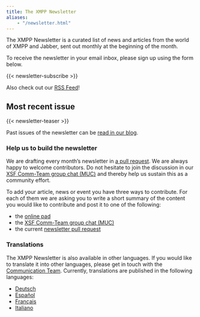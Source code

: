 ```yaml
---
title: The XMPP Newsletter
aliases:
    - "/newsletter.html"
---
```


The XMPP Newsletter is a curated list of news and articles from the world of XMPP and Jabber, sent out monthly at the beginning of the month.

To receive the newsletter in your email inbox, please sign up using the form below.

{{< newsletter-subscribe >}}

Also check out our [RSS Feed](https://xmpp.org/feeds/all.atom.xml)!

## Most recent issue

{{< newsletter-teaser >}}

Past issues of the newsletter can be [read in our blog](/categories/newsletter).

### Help us to build the newsletter

We are drafting every month’s newsletter in  [a pull request](https://github.com/xsf/xmpp.org/milestone/3). We are always happy to welcome contributors. Do not hesitate to join the discussion in our [XSF Comm-Team group chat (MUC)](xmpp:commteam@muc.xmpp.org?join) and thereby help us sustain this as a community effort.

To add your article, news or event you have three ways to contribute. For each of them we are asking you to write a short summary of the content you would like to contribute and post it to one of the following:

* the [online pad](https://pad.nixnet.services/oHnY_ZvLT8SoFyCqIC2ung)
* the [XSF Comm-Team group chat (MUC)](xmpp:commteam@muc.xmpp.org?join)
* the current [newsletter pull request](https://github.com/xsf/xmpp.org/milestone/3)

### Translations

The XMPP Newsletter is also available in other languages. If you would like to translate it into other languages, please get in touch with the [Communication Team](https://xmpp.org/about/xsf/comm-team.html). Currently, translations are published in the following languages:

* [Deutsch](https://xmpp.org/categories/newsletter/)
* [Español](https://xmpp.org/categories/newsletter/)
* [Français](https://news.jabberfr.org/category/newsletter/)
* [Italiano](https://xmpp.org/categories/newsletter/)

